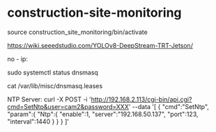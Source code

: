 # construction-site-monitoring

source construction_site_monitoring/bin/activate

https://wiki.seeedstudio.com/YOLOv8-DeepStream-TRT-Jetson/

no - ip: 

sudo systemctl status dnsmasq

cat /var/lib/misc/dnsmasq.leases

NTP Server:
curl -X POST -i 'http://192.168.2.113/cgi-bin/api.cgi?cmd=SetNtp&user=cam2&password=XXX' --data '[
{
"cmd":"SetNtp",
"param":{
"Ntp":{
"enable":1,
"server":"192.168.50.137",
"port":123,
"interval":1440
}
}
}
]'
